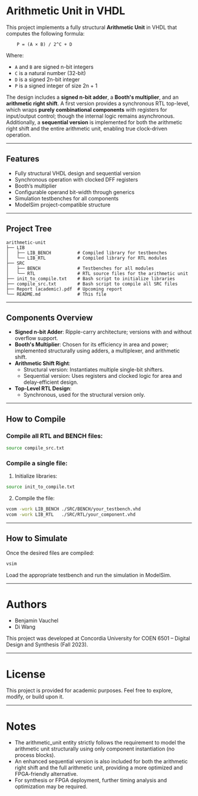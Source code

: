 # Arithmetic Unit in VHDL

This project implements a fully structural **Arithmetic Unit** in VHDL that computes the following formula:
```
    P = (A × B) / 2^C + D
```

Where:
- `A` and `B` are signed n-bit integers
- `C` is a natural number (32-bit)
- `D` is a signed 2n-bit integer
- `P` is a signed integer of size 2n + 1

The design includes a **signed n-bit adder**, a **Booth's multiplier**, and an **arithmetic right shift**. A first version provides a synchronous RTL top-level, which wraps **purely combinational components** with registers for input/output control; though the internal logic remains asynchronous. Additionally, a **sequential version** is implemented for both the arithmetic right shift and the entire arithmetic unit, enabling true clock-driven operation.

---

## Features

- Fully structural VHDL design and sequential version
- Synchronous operation with clocked DFF registers
- Booth’s multiplier
- Configurable operand bit-width through generics
- Simulation testbenches for all components
- ModelSim project-compatible structure

---

## Project Tree
```
arithmetic-unit
├── LIB
│   ├── LIB_BENCH 		   # Compiled library for testbenches
│   └── LIB_RTL   		   # Compiled library for RTL modules
├── SRC
│   ├── BENCH     		   # Testbenches for all modules
│   └── RTL       		   # RTL source files for the arithmetic unit
├── init_to_compile.txt	   # Bash script to initialize libraries
├── compile_src.txt	       # Bash script to compile all SRC files
├── Report (academic).pdf  # Upcoming report
└── README.md	           # This file
```


---

## Components Overview

- **Signed n-bit Adder**: Ripple-carry architecture; versions with and without overflow support.
- **Booth's Multiplier**: Chosen for its efficiency in area and power; implemented structurally using adders, a multiplexer, and arithmetic shift.
- **Arithmetic Shift Right**:
  - Structural version: Instantiates multiple single-bit shifters.
  - Sequential version: Uses registers and clocked logic for area and delay-efficient design.
- **Top-Level RTL Design**:
  - Synchronous, used for the structural version only.

---

## How to Compile

### Compile all RTL and BENCH files:

```bash
source compile_src.txt
```

### Compile a single file:

1. Initialize libraries:
```bash
source init_to_compile.txt
```

2. Compile the file:
```bash
vcom -work LIB_BENCH ./SRC/BENCH/your_testbench.vhd
vcom -work LIB_RTL   ./SRC/RTL/your_component.vhd
```

---

## How to Simulate

Once the desired files are compiled:
```bash
vsim
```
Load the appropriate testbench and run the simulation in ModelSim.

---

# Authors
- Benjamin Vauchel
- Di Wang

This project was developed at Concordia University for COEN 6501 – Digital Design and Synthesis (Fall 2023).

---

# License

This project is provided for academic purposes. Feel free to explore, modify, or build upon it.

---

# Notes
- The arithmetic_unit entity strictly follows the requirement to model the arithmetic unit structurally using only component instantiation (no process blocks).
- An enhanced sequential version is also included for both the arithmetic right shift and the full arithmetic unit, providing a more optimized and FPGA-friendly alternative.
- For synthesis or FPGA deployment, further timing analysis and optimization may be required.

